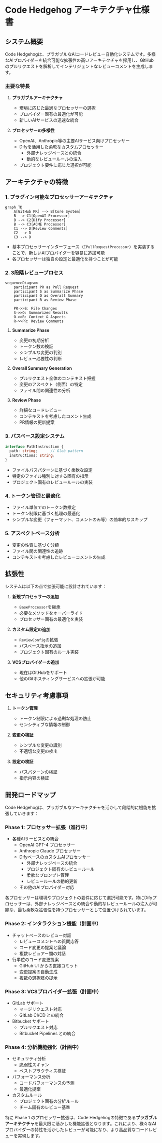# Code Hedgehog アーキテクチャ仕様書

## システム概要

Code Hedgehogは、プラガブルなAIコードレビュー自動化システムです。多様なAIプロバイダーを統合可能な拡張性の高いアーキテクチャを採用し、GitHubのプルリクエストを解析してインテリジェントなレビューコメントを生成します。

### 主要な特長

1. **プラガブルアーキテクチャ**
   - 環境に応じた最適なプロセッサーの選択
   - プロバイダー固有の最適化が可能
   - 新しいAIサービスの迅速な統合

2. **プロセッサーの多様性**
   - OpenAI、Anthropic等の主要AIサービス向けプロセッサー
   - Difyを活用した柔軟なカスタムプロセッサー
      - 外部ナレッジベースとの統合
      - 動的なレビュールールの注入
   - プロジェクト要件に応じた選択が可能

## アーキテクチャの特徴

### 1. プラグイン可能なプロセッサーアーキテクチャ

```mermaid
graph TD
    A[GitHub PR] --> B[Core System]
    B --> C1[OpenAI Processor]
    B --> C2[Dify Processor]
    B --> C3[ACME Processor]
    C1 --> D[Review Comments]
    C2 --> D
    C3 --> D
```

- 基本プロセッサーインターフェース（`IPullRequestProcessor`）を実装することで、新しいAIプロバイダーを容易に追加可能
- 各プロセッサーは独自の設定と最適化を持つことが可能

### 2. 3段階レビュープロセス

```mermaid
sequenceDiagram
    participant PR as Pull Request
    participant S as Summarize Phase
    participant O as Overall Summary
    participant R as Review Phase
    
    PR->>S: File Changes
    S->>O: Summarized Results
    O->>R: Context & Aspects
    R->>PR: Review Comments
```

1. **Summarize Phase**
   - 変更の初期分析
   - トークン数の検証
   - シンプルな変更の判別
   - レビュー必要性の判断

2. **Overall Summary Generation**
   - プルリクエスト全体のコンテキスト把握
   - 変更のアスペクト（側面）の特定
   - ファイル間の関連性の分析

3. **Review Phase**
   - 詳細なコードレビュー
   - コンテキストを考慮したコメント生成
   - PR情報の更新提案

### 3. パスベース設定システム

```typescript
interface PathInstruction {
  path: string;      // Glob pattern
  instructions: string;
}
```

- ファイルパスパターンに基づく柔軟な設定
- 特定のファイル種別に対する固有の指示
- プロジェクト固有のレビュールールの実装

### 4. トークン管理と最適化

- ファイル単位でのトークン数推定
- トークン制限に基づく処理の最適化
- シンプルな変更（フォーマット、コメントのみ等）の効率的なスキップ

### 5. アスペクトベース分析

- 変更の性質に基づく分類
- ファイル間の関連性の追跡
- コンテキストを考慮したレビューコメントの生成

## 拡張性

システムは以下の点で拡張可能に設計されています：

1. **新規プロセッサーの追加**
   - `BaseProcessor`を継承
   - 必要なメソッドをオーバーライド
   - プロセッサー固有の最適化を実装

2. **カスタム設定の追加**
   - `ReviewConfig`の拡張
   - パスベース指示の追加
   - プロジェクト固有のルール実装

3. **VCSプロバイダーの追加**
   - 現在はGitHubをサポート
   - 他のGitホスティングサービスへの拡張が可能

## セキュリティ考慮事項

1. **トークン管理**
   - トークン制限による過剰な処理の防止
   - センシティブな情報の制御

2. **変更の検証**
   - シンプルな変更の識別
   - 不適切な変更の検出

3. **設定の検証**
   - パスパターンの検証
   - 指示内容の検証

## 開発ロードマップ

Code Hedgehogは、プラガブルなアーキテクチャを活かして段階的に機能を拡張していきます：

### Phase 1: プロセッサー拡張（進行中）
- 各種AIサービスとの統合
  - OpenAI GPT-4 プロセッサー
  - Anthropic Claude プロセッサー
  - DifyベースのカスタムAIプロセッサー
    - 外部ナレッジベースの統合
    - プロジェクト固有のレビュールール
    - 柔軟なプロンプト管理
    - レビュールールの動的更新
  - その他のAIプロバイダー対応

各プロセッサーは環境やプロジェクトの要件に応じて選択可能です。特にDifyプロセッサーは、外部ナレッジベースとの統合や動的なレビュールールの注入が可能な、最も柔軟な拡張性を持つプロセッサーとして位置づけられています。

### Phase 2: インタラクション機能（計画中）
- チャットベースのレビュー対話
  - レビューコメントへの質問応答
  - コード変更の提案と議論
  - 複数レビュアー間の対話
- 行単位のコード変更提案
  - GitHub UI からの直接コミット
  - 変更提案の自動生成
  - 複数の選択肢の提示

### Phase 3: VCSプロバイダー拡張（計画中）
- GitLab サポート
  - マージリクエスト対応
  - GitLab CI/CD との統合
- Bitbucket サポート
  - プルリクエスト対応
  - Bitbucket Pipelines との統合

### Phase 4: 分析機能強化（計画中）
- セキュリティ分析
  - 脆弱性スキャン
  - ベストプラクティス検証
- パフォーマンス分析
  - コードパフォーマンスの予測
  - 最適化提案
- カスタムルール
  - プロジェクト固有の分析ルール
  - チーム固有のレビュー基準

特に Phase 1 のプロセッサー拡張は、Code Hedgehogの特徴である**プラガブルアーキテクチャ**を最大限に活かした機能拡張となります。これにより、様々なAIプロバイダーの特性を活かしたレビューが可能になり、より高品質なコードレビューを実現します。